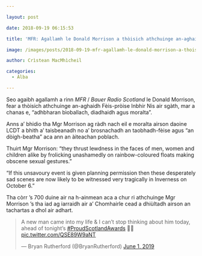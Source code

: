 ```yaml
---

layout: post

date: 2018-09-19 06:15:53

title: 'MFR: Agallamh le Donald Morrison a thòisich athchuinge an-aghaidh Fèis-pròise Inbhir Nis'

image: /images/posts/2018-09-19-mfr-agallamh-le-donald-morrison-a-thoisich-athchuinge-an-aghaidh-feis-proise-inbhir-nis.webp

author: Crìstean MacMhìcheil

categories:
  - Alba  

---
```


Seo agaibh agallamh a rinn _MFR_ / _Bauer Radio Scotland_ le Donald Morrison, fear a thòisich athchuinge an-aghaidh Fèis-pròise Inbhir Nis air sgàth, mar a chanas e, &#8220;adhbharan bìoballach, diadhaidh agus moralta&#8221;.

Anns a&#8217; bhidio tha Mgr Morrison ag ràdh nach eil e moralta airson daoine LCDT a bhith a&#8217; taisbeanadh no a&#8217; brosnachadh an taobhadh-fèise agus &#8220;an dòigh-beatha&#8221; aca ann an àiteachan poblach.

Thuirt Mgr Morrison: &#8220;they thrust lewdness in the faces of men, women and children alike by frolicking unashamedly on rainbow-coloured floats making obscene sexual gestures.&#8221;

&#8220;If this unsavoury event is given planning permission then these desperately sad scenes are now likely to be witnessed very tragically in Inverness on October 6.&#8221;

Tha còrr &#8217;s 700 duine air na h-ainmean aca a chur ri athchuinge Mgr Morrison &#8217;s tha iad ag iarraidh air a&#8217; Chomhairle cead a dhiùltadh airson an tachartas a dhol air adhart.

<p style="text-align: center;">
<blockquote class="twitter-tweet tw-align-center"><p lang="en" dir="ltr">A new man came into my life &amp; I can’t stop thinking about him today, ahead of tonight’s <a href="https://twitter.com/hashtag/ProudScotlandAwards?src=hash&amp;ref_src=twsrc%5Etfw">#ProudScotlandAwards</a> 🏳️‍🌈 <a href="https://t.co/QSE89W9aNT">pic.twitter.com/QSE89W9aNT</a></p>&mdash; Bryan Rutherford (@BryanRutherford) <a href="https://twitter.com/BryanRutherford/status/1134738420268445696?ref_src=twsrc%5Etfw">June 1, 2019</a></blockquote> <script async src="https://platform.twitter.com/widgets.js" charset="utf-8"></script>
</p>

